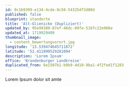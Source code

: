 ```yaml
---
id: 0c1b9399-e134-4cde-8c58-54325df3d80d
published: false
blueprint: standorte
title: 'Alt-Glienicke (Dupliziert)'
updated_by: 95e99389-87ef-46dc-89fe-516fc22e966e
updated_at: 1719929489
thumbnail_image:
  - content_bewertungvorort.jpg
longitude: '13.539474645711872'
latitude: '52.411899529281094'
description: 'Lorem Ipsum'
office: 'Brandenburger Landkreise'
duplicated_from: 6e1507b1-b9b9-4d10-9ba1-4f2fed1f1283
---
```

Lorem Ipsum dolor sit amte